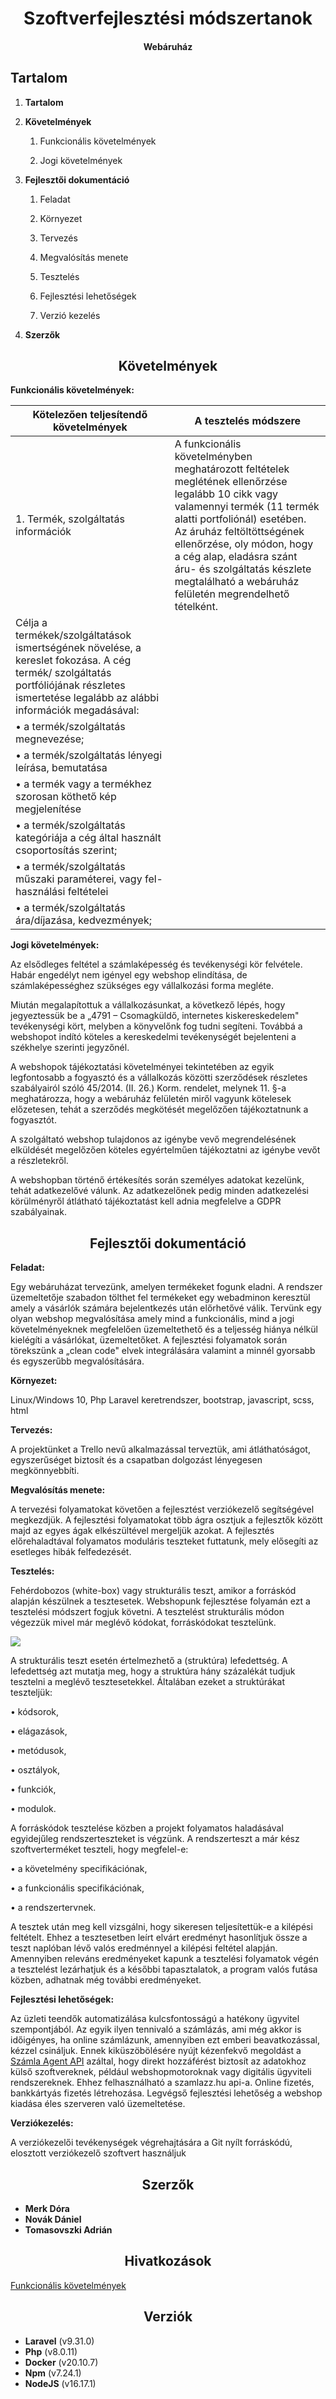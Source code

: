 
<h1 align="center">Szoftverfejlesztési módszertanok</h1>
<h4 align="center">Webáruház</h1>



## Tartalom



1. **Tartalom**

2. **Követelmények**

    1. Funkcionális követelmények

    2. Jogi követelmények

3. **Fejlesztői dokumentáció**

    1. Feladat 

    2. Környezet 

    3. Tervezés 

    4. Megvalósítás menete 

    5. Tesztelés

    6. Fejlesztési lehetőségek

    7. Verzió kezelés

4. **Szerzők** 


<h2 align="center">Követelmények</h1>

**Funkcionális követelmények:**


| Kötelezően teljesítendő követelmények  | A tesztelés módszere |
| ------------- | ------------- |
| 1.	Termék, szolgáltatás információk  | A funkcionális követelményben meghatározott feltételek meglétének ellenőrzése legalább 10 cikk vagy valamennyi termék (11 termék alatti portfoliónál) esetében. Az áruház feltöltöttségének ellenőrzése, oly módon, hogy a cég alap, eladásra szánt áru- és szolgáltatás készlete megtalálható a webáruház felületén megrendelhető tételként.  |
| Célja a termékek/szolgáltatások ismertségének növelése, a kereslet fokozása. A cég termék/ szolgáltatás portfóliójának részletes ismertetése legalább az alábbi információk megadásával:  | 
| •	a termék/szolgáltatás megnevezése;   | 
| •	a termék/szolgáltatás lényegi leírása, bemutatása  | 
| •	a  termék  vagy  a  termékhez  szorosan  köthető  kép  megjelenítése  | 
| •	a termék/szolgáltatás kategóriája a cég által használt csoportosítás szerint;  | 
| •	a termék/szolgáltatás műszaki paraméterei, vagy fel-használási feltételei  | 
| •	a termék/szolgáltatás ára/díjazása, kedvezmények;   | 



**Jogi követelmények:**

Az elsődleges feltétel a számlaképesség és tevékenységi kör felvétele. Habár engedélyt nem igényel egy webshop elindítása, de számlaképességhez szükséges egy vállalkozási forma megléte.

Miután megalapítottuk a vállalkozásunkat, a következő lépés, hogy jegyeztessük be a „4791 – Csomagküldő, internetes kiskereskedelem" tevékenységi kört, melyben a könyvelőnk fog tudni segíteni.  Továbbá a webshopot indító köteles a kereskedelmi tevékenységét bejelenteni a székhelye szerinti jegyzőnél.

A webshopok tájékoztatási követelményei tekintetében az egyik legfontosabb a fogyasztó és a vállalkozás közötti szerződések részletes szabályairól szóló 45/2014. (II. 26.) Korm. rendelet, melynek 11. §-a meghatározza, hogy a webáruház felületén miről vagyunk kötelesek előzetesen, tehát a szerződés megkötését megelőzően tájékoztatnunk a fogyasztót.

A szolgáltató webshop tulajdonos az igénybe vevő megrendelésének elküldését megelőzően köteles egyértelműen tájékoztatni az igénybe vevőt a részletekről.

A webshopban történő értékesítés során személyes adatokat kezelünk, tehát adatkezelővé válunk. Az adatkezelőnek pedig minden adatkezelési körülményről átlátható tájékoztatást kell adnia megfelelve a GDPR szabályainak.

<h2 align="center">Fejlesztői dokumentáció</h1>


**Feladat:**

Egy webáruházat tervezünk, amelyen termékeket fogunk eladni. A rendszer üzemeltetője szabadon tölthet fel termékeket egy webadminon keresztül amely a vásárlók számára bejelentkezés után előrhetővé válik. Tervünk egy olyan webshop megvalósítása amely mind a funkcionális, mind a jogi követelményeknek megfelelően üzemeltethető és a teljesség hiánya nélkül kielégíti a vásárlókat, üzemeltetőket. A fejlesztési folyamatok során törekszünk a „clean code" elvek integrálására valamint a minnél gyorsabb és egyszerűbb megvalósítására.

**Környezet:**

Linux/Windows 10, Php Laravel keretrendszer, bootstrap, javascript, scss, html

**Tervezés:**

A projektünket a Trello nevű alkalmazással terveztük, ami átláthatóságot, egyszerűséget biztosít és a csapatban dolgozást lényegesen megkönnyebbíti.

**Megvalósítás menete:**

A tervezési folyamatokat követően a fejlesztést verziókezelő segítségével megkezdjük.
 A fejlesztési folyamatokat több ágra osztjuk a fejlesztők között majd az egyes ágak elkészültével mergeljük azokat.
 A fejlesztés előrehaladtával folyamatos moduláris teszteket futtatunk, mely elősegíti az esetleges hibák felfedezését.

**Tesztelés:**

Fehérdobozos (white-box) vagy strukturális teszt, amikor a forráskód alapján készülnek a tesztesetek. Webshopunk fejlesztése folyamán ezt a tesztelési módszert fogjuk követni. A tesztelést strukturális módon végezzük mivel már meglévő kódokat, forráskódokat tesztelünk.

![](md-images/pic1.png)

A strukturális teszt esetén értelmezhető a (struktúra) lefedettség. A lefedettség azt mutatja meg, hogy a struktúra hány százalékát tudjuk tesztelni a meglévő tesztesetekkel. Általában ezeket a struktúrákat teszteljük:

• kódsorok,

• elágazások,

• metódusok,

• osztályok,

• funkciók,

• modulok.

A forráskódok tesztelése közben a projekt folyamatos haladásával egyidejűleg rendszerteszteket is végzünk. A rendszerteszt a már kész szoftverterméket teszteli, hogy megfelel-e:

• a követelmény specifikációnak,

• a funkcionális specifikációnak,

• a rendszertervnek.

A tesztek után meg kell vizsgálni, hogy sikeresen teljesítettük-e a kilépési feltételt. Ehhez a tesztesetben leírt elvárt eredményt hasonlítjuk össze a teszt naplóban lévő valós eredménnyel a kilépési feltétel alapján. Amennyiben releváns eredményeket kapunk a tesztelési folyamatok végén a tesztelést lezárhatjuk és a későbbi tapasztalatok, a program valós futása közben, adhatnak még további eredményeket.

**Fejlesztési lehetőségek:**

Az üzleti teendők automatizálása kulcsfontosságú a hatékony ügyvitel szempontjából. Az egyik ilyen tennivaló a számlázás, ami még akkor is időigényes, ha online számlázunk, amennyiben ezt emberi beavatkozással, kézzel csináljuk. Ennek kiküszöbölésére nyújt kézenfekvő megoldást a [Számla Agent API](https://docs.szamlazz.hu/#introduction) azáltal, hogy direkt hozzáférést biztosít az adatokhoz külső szoftvereknek, például webshopmotoroknak vagy digitális ügyviteli rendszereknek. Ehhez felhasználható a szamlazz.hu api-a.
 Online fizetés, bankkártyás fizetés létrehozása.
 Legvégső fejlesztési lehetőség a webshop kiadása éles szerveren való üzemeltetése.

**Verziókezelés:**

A verziókezelői tevékenységek végrehajtására a Git nyílt forráskódú, elosztott verziókezelő szoftvert használjuk



<h2 align="center">Szerzők</h1>

* **Merk Dóra**
* **Novák Dániel**
* **Tomasovszki Adrián**

<h2 align="center">Hivatkozások</h1>

[Funkcionális követelmények](https://adoc.pub/9-sz-melleklet-internetes-ertekesites-vallalati-webaruhaz-fu.html)

<h2 align="center">Verziók</h1>

* **Laravel** (v9.31.0)
* **Php** (v8.0.11)
* **Docker** (v20.10.7)
* **Npm** (v7.24.1)
* **NodeJS** (v16.17.1)

